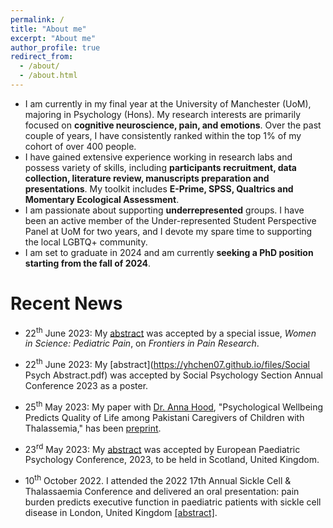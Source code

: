 ```yaml
---
permalink: /
title: "About me"
excerpt: "About me"
author_profile: true
redirect_from: 
  - /about/
  - /about.html
---
```

<!--
<p align="center">
  <img src="https://gitxuy.github.io//files/XuY.jpg?raw=true" alt="Photo" style="width: 450px;"/>
</p>
-->
* I am currently in my final year at the University of Manchester (UoM), majoring in Psychology (Hons). My research interests are primarily focused on **cognitive neuroscience, pain, and emotions**. Over the past couple of years, I have consistently ranked within the top 1% of my cohort of over 400 people.
* I have gained extensive experience working in research labs and possess variety of skills, including **participants recruitment, data collection, literature review, manuscripts preparation and presentations**. My toolkit includes **E-Prime, SPSS, Qualtrics and Momentary Ecological Assessment**.
* I am passionate about supporting **underrepresented** groups. I have been an active member of the Under-represented Student Perspective Panel at UoM for two years, and I devote my spare time to supporting the local LGBTQ+ community.
* I am set to graduate in 2024 and am currently **seeking a PhD position starting from the fall of 2024**.

# Recent News
* 22<sup>th</sup> June 2023: My [abstract](https://yhchen07.github.io/files/Frontiers_IPESCA_abstract_new.pdf) was accepted by a special issue, *Women in Science: Pediatric Pain*, on *Frontiers in Pain Research*.

* 22<sup>th</sup> June 2023: My [abstract](https://yhchen07.github.io/files/Social Psych Abstract.pdf) was accepted by Social Psychology Section Annual Conference 2023 as a poster.
  
* 25<sup>th</sup> May 2023: My paper with [Dr. Anna Hood](https://research.manchester.ac.uk/en/persons/anna.hood), "Psychological Wellbeing Predicts Quality of Life among Pakistani Caregivers of Children with Thalassemia," has been [preprint](https://europepmc.org/article/ppr/ppr666556). 

* 23<sup>rd</sup> May 2023:  My [abstract](https://yhchen07.github.io/files/1_EPPC.pdf) was accepted by European Paediatric Psychology Conference, 2023, to be held in Scotland, United Kingdom.

* 10<sup>th</sup> October 2022. I attended the 2022 17th Annual Sickle Cell & Thalassaemia Conference and delivered an oral presentation: pain burden predicts executive function in paediatric patients with sickle cell disease in London, United Kingdom [[abstract]](https://www.ncbi.nlm.nih.gov/pmc/articles/PMC10112594/).

